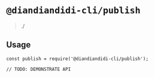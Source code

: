 # `@diandiandidi-cli/publish`

> ./

## Usage

```
const publish = require('@diandiandidi-cli/publish');

// TODO: DEMONSTRATE API
```
